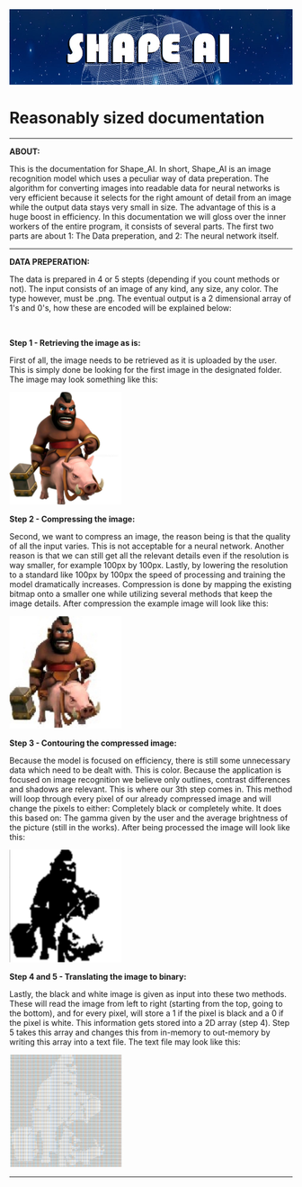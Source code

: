 <img src="https://github.com/TobiasSpilker/Shape_AI/blob/main/Informative/Images/banner.png">

# Reasonably sized documentation


-----------------------------------------------------------------------------------------------------------------------------------------


**ABOUT:**

This is the documentation for Shape_AI. In short, Shape_AI is an image recognition model which uses a peculiar way of data preperation. The algorithm for converting images into readable data for neural networks is very efficient because it selects for the right amount of detail from an image while the output data stays very small in size. The advantage of this is a huge boost in efficiency. In this documentation we will gloss over the inner workers of the entire program, it consists of several parts. The first two parts are about 1: The Data preperation, and 2: The neural network itself.


-----------------------------------------------------------------------------------------------------------------------------------------


**DATA PREPERATION:**

The data is prepared in 4 or 5 stepts (depending if you count methods or not). The input consists of an image of any kind, any size, any color. The type however, must be .png. The eventual output is a 2 dimensional array of 1's and 0's, how these are encoded will be explained below:

<br/>

**Step 1 - Retrieving the image as is:**

First of all, the image needs to be retrieved as it is uploaded by the user. This is simply done be looking for the first image in the designated folder. The image may look something like this:

<img src="https://github.com/TobiasSpilker/Shape_AI/blob/main/Informative/Images/ExampleStep1.png" height="200" width="200" >

<br/>

**Step 2 - Compressing the image:**

Second, we want to compress an image, the reason being is that the quality of all the input varies. This is not acceptable for a neural network. Another reason is that we can still get all the relevant details even if the resolution is way smaller, for example 100px by 100px. Lastly, by lowering the resolution to a standard like 100px by 100px the speed of processing and training the model dramatically increases. Compression is done by mapping the existing bitmap onto a smaller one while utilizing several methods that keep the image details. After compression the example image will look like this:

<img src="https://github.com/TobiasSpilker/Shape_AI/blob/main/Informative/Images/ExampleStep2.png" height="200" width="200" >

<br/>

**Step 3 - Contouring the compressed image:**

Because the model is focused on efficiency, there is still some unnecessary data which need to be dealt with. This is color. Because the application is focused on image recognition we believe only outlines, contrast differences and shadows are relevant. This is where our 3th step comes in. This method will loop through every pixel of our already compressed image and will change the pixels to either: Completely black or completely white. It does this based on: The gamma given by the user and the average brightness of the picture (still in the works). After being processed the image will look like this:

<img src="https://github.com/TobiasSpilker/Shape_AI/blob/main/Informative/Images/ExampleStep3.png" height="200" width="200" >

<br/>

**Step 4 and 5 - Translating the image to binary:**

Lastly, the black and white image is given as input into these two methods. These will read the image from left to right (starting from the top, going to the bottom), and for every pixel, will store a 1 if the pixel is black and a 0 if the pixel is white. This information gets stored into a 2D array (step 4). Step 5 takes this array and changes this from in-memory to out-memory by writing this array into a text file. The text file may look like this:

<img src="https://github.com/TobiasSpilker/Shape_AI/blob/main/Informative/Images/ExampleStep5.png" height="200" width="200">

<br/>

-----------------------------------------------------------------------------------------------------------------------------------------
